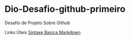 # Dio-Desafio-github-primeiro
Desafio de Projeto Sobre Github

Links Úteis 
[Sintaxe Basica Markdown](https://www.markdownguide.org/getting-started/)
